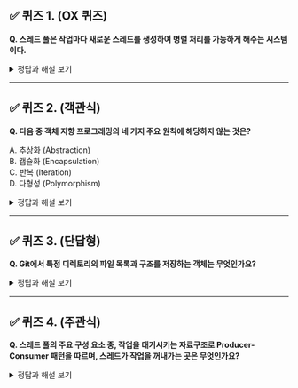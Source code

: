 ## ✅ 퀴즈 1. (OX 퀴즈)

**Q. 스레드 풀은 작업마다 새로운 스레드를 생성하여 병렬 처리를 가능하게 해주는 시스템이다.**

<details>
<summary>정답과 해설 보기</summary>

**정답:** ❌  
**해설:**  
스레드 풀은 미리 생성된 스레드들을 재사용하여 작업을 처리한다.  
매 작업마다 새로운 스레드를 생성하면 오히려 오버헤드가 크기 때문에, 이를 줄이기 위해 스레드 풀이 사용된다.

</details>

---

## ✅ 퀴즈 2. (객관식)

**Q. 다음 중 객체 지향 프로그래밍의 네 가지 주요 원칙에 해당하지 않는 것은?**

A. 추상화 (Abstraction)  
B. 캡슐화 (Encapsulation)  
C. 반복 (Iteration)  
D. 다형성 (Polymorphism)

<details>
<summary>정답과 해설 보기</summary>

**정답:** C. 반복 (Iteration)  
**해설:**  
반복은 객체 지향의 핵심 원칙이 아니라 절차적 프로그래밍이나 일반적인 제어 흐름에서 사용되는 개념이다.

</details>

---

## ✅ 퀴즈 3. (단답형)

**Q. Git에서 특정 디렉토리의 파일 목록과 구조를 저장하는 객체는 무엇인가요?**

<details>
<summary>정답과 해설 보기</summary>

**정답:** tree  
**해설:**  
`tree` 객체는 Git에서 디렉토리 구조를 저장하며, 각 파일 및 서브 디렉토리의 이름, 모드, 해시 정보를 포함하고 있다.

</details>

---

## ✅ 퀴즈 4. (주관식)

**Q. 스레드 풀의 주요 구성 요소 중, 작업을 대기시키는 자료구조로 Producer-Consumer 패턴을 따르며, 스레드가 작업을 꺼내가는 곳은 무엇인가요?**

<details>
<summary>정답과 해설 보기</summary>

**정답 예시:**  
작업 큐, Task Queue, 또는 Work Queue

**해설:**  
작업 큐는 스레드 풀이 처리할 작업을 저장해두는 대기열이다.  
생산자(Producer)가 큐에 작업을 넣고, 소비자(Consumer)인 스레드들이 큐에서 작업을 가져가 처리한다.  
이 구조는 Producer-Consumer 패턴을 따른다.

</details>
